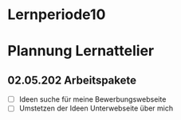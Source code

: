 # Lernperiode10

# Plannung Lernattelier 

## 02.05.202 Arbeitspakete

- [ ] Ideen suche für meine Bewerbungswebseite
- [ ] Umstetzen der Ideen Unterwebseite über mich 
